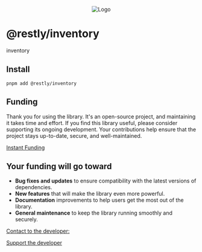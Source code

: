 <p align="center">
  <img src="https://beemood.github.io/restly/apps/inventory/assets/favicon.png" alt="Logo" />
</p>

# @restly/inventory

inventory

## Install

`pnpm add @restly/inventory`

## Funding

Thank you for using the library. It's an open-source project, and maintaining it takes time and effort. If you find this library useful, please consider supporting its ongoing development. Your contributions help ensure that the project stays up-to-date, secure, and well-maintained.

[Instant Funding](https://cash.app/$puqlib)

## Your funding will go toward

- **Bug fixes and updates** to ensure compatibility with the latest versions of dependencies.
- **New features** that will make the library even more powerful.
- **Documentation** improvements to help users get the most out of the library.
- **General maintenance** to keep the library running smoothly and securely.

[Contact to the developer:](mailto:robert-brightline@gmail.com?subject=InquiryFromReadme-inventory)

[Support the developer](https://cash.app/$puqlib)
